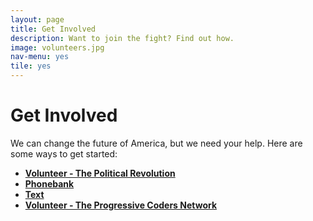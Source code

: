 ```yaml
---
layout: page
title: Get Involved
description: Want to join the fight? Find out how.
image: volunteers.jpg
nav-menu: yes
tile: yes
---
```


# Get Involved

We can change the future of America, but we need your help. Here are some ways to get started:

*  **[Volunteer - The Political Revolution](https://polrevvols.herokuapp.com)**
*  **[Phonebank](https://grassrootspb.com)**
*  **[Text](https://textforbernie.com)**
*  **[Volunteer - The Progressive Coders Network](http://progcode.co)**
